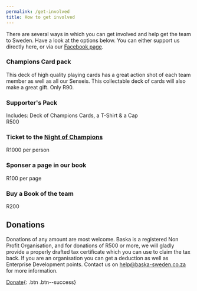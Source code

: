 ```yaml
---
permalink: /get-involved
title: How to get involved
---
```


There are several ways in which you can get involved and help get the team to
Sweden. Have a look at the options below. You can either support us directly
here, or via our [Facebook page](https://www.facebook.com/Baska-Sweden-2018-1427271897380852).

### Champions Card pack
This deck of high quality playing cards has a great action shot of each team
member as well as all our Senseis. This collectable deck of cards will also
make a great gift. Only R90.

### Supporter's Pack
Includes: Deck of Champions Cards, a T-Shirt & a Cap
<br>R500

### Ticket to the [Night of Champions](events)
R1000 per person

### Sponser a page in our book
R100 per page

### Buy a Book of the team
R200

## Donations
Donations of any amount are most welcome. Baska is a registered Non Profit
Organisation, and for donations of R500 or more, we will gladly provide a
properly drafted tax certificate which you can use to claim the tax back. If
you are an organisation you can get a deduction as well as Enterprise
Development points. Contact us on [help@baska-sweden.co.za](mailto:help@baska-sweden.co.za) for more information.

[Donate](donate){: .btn .btn--success}
